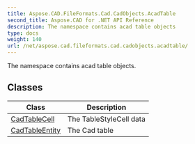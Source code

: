 ```yaml
---
title: Aspose.CAD.FileFormats.Cad.CadObjects.AcadTable
second_title: Aspose.CAD for .NET API Reference
description: The namespace contains acad table objects
type: docs
weight: 140
url: /net/aspose.cad.fileformats.cad.cadobjects.acadtable/
---
```

The namespace contains acad table objects.

## Classes

| Class | Description |
| --- | --- |
| [CadTableCell](./cadtablecell/) | The TableStyleCell data |
| [CadTableEntity](./cadtableentity/) | The Cad table |


